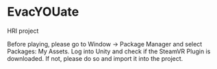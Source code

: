 # EvacYOUate
HRI project

Before playing, please go to Window -> Package Manager and select Packages: My Assets.
Log into Unity and check if the SteamVR Plugin is downloaded. If not, please do so and import it into the project.